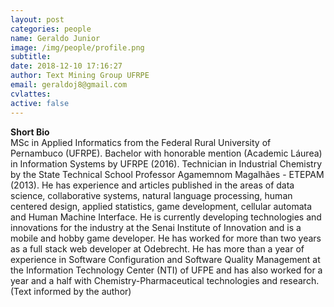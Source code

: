 ```yaml
---
layout: post
categories: people
name: Geraldo Junior
image: /img/people/profile.png
subtitle: 
date: 2018-12-10 17:16:27
author: Text Mining Group UFRPE
email: geraldoj8@gmail.com
cvlattes: 
active: false
---
```


<b>Short Bio</b><br/>
MSc in Applied Informatics from the Federal Rural University of Pernambuco (UFRPE). Bachelor with honorable mention (Academic Láurea) in Information Systems by UFRPE (2016). Technician in Industrial Chemistry by the State Technical School Professor Agamemnom Magalhães - ETEPAM (2013). He has experience and articles published in the areas of data science, collaborative systems, natural language processing, human centered design, applied statistics, game development, cellular automata and Human Machine Interface. He is currently developing technologies and innovations for the industry at the Senai Institute of Innovation and is a mobile and hobby game developer. He has worked for more than two years as a full stack web developer at Odebrecht. He has more than a year of experience in Software Configuration and Software Quality Management at the Information Technology Center (NTI) of UFPE and has also worked for a year and a half with Chemistry-Pharmaceutical technologies and research.(Text informed by the author)